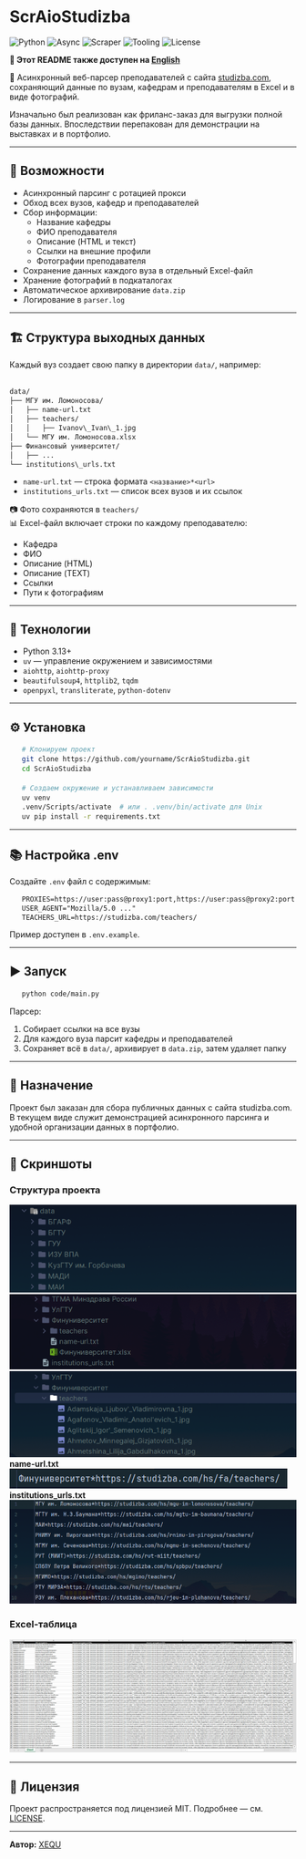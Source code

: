 # ScrAioStudizba

![Python](https://img.shields.io/badge/Python-3.13-blue)
![Async](https://img.shields.io/badge/Async-Aiohttp-informational)
![Scraper](https://img.shields.io/badge/Type-Scraper-green)
![Tooling](https://img.shields.io/badge/Tool-uv-orange)
![License](https://img.shields.io/badge/License-MIT-yellow)

**📄 Этот README также доступен на [English](./README.md)**

🧠 Асинхронный веб-парсер преподавателей с сайта [studizba.com](https://studizba.com), сохраняющий данные по вузам, кафедрам и преподавателям в Excel и в виде фотографий.

Изначально был реализован как фриланс-заказ для выгрузки полной базы данных. Впоследствии перепакован для демонстрации на выставках и в портфолио.

---

## 🔄 Возможности

+ Асинхронный парсинг с ротацией прокси
+ Обход всех вузов, кафедр и преподавателей
+ Сбор информации:
  - Название кафедры
  - ФИО преподавателя
  - Описание (HTML и текст)
  - Ссылки на внешние профили
  - Фотографии преподавателя
+ Сохранение данных каждого вуза в отдельный Excel-файл
+ Хранение фотографий в подкаталогах
+ Автоматическое архивирование `data.zip`
+ Логирование в `parser.log`

---

## 🏗 Структура выходных данных

Каждый вуз создает свою папку в директории `data/`, например:

```

data/
├── МГУ им. Ломоносова/
│   ├── name-url.txt
│   ├── teachers/
│   │   ├── Ivanov\_Ivan\_1.jpg
│   └── МГУ им. Ломоносова.xlsx
├── Финансовый университет/
│   ├── ...
└── institutions\_urls.txt

````

- `name-url.txt` — строка формата `<название>*<url>`
- `institutions_urls.txt` — список всех вузов и их ссылок

📷 Фото сохраняются в `teachers/`  
📊 Excel-файл включает строки по каждому преподавателю:
- Кафедра
- ФИО
- Описание (HTML)
- Описание (TEXT)
- Ссылки
- Пути к фотографиям

---

## 🔧 Технологии

- Python 3.13+
- `uv` — управление окружением и зависимостями
- `aiohttp`, `aiohttp-proxy`
- `beautifulsoup4`, `httplib2`, `tqdm`
- `openpyxl`, `transliterate`, `python-dotenv`

---

## ⚙️ Установка

```bash
   # Клонируем проект
   git clone https://github.com/yourname/ScrAioStudizba.git
   cd ScrAioStudizba
   
   # Создаем окружение и устанавливаем зависимости
   uv venv
   .venv/Scripts/activate  # или . .venv/bin/activate для Unix
   uv pip install -r requirements.txt
````

---

## 📚 Настройка .env

Создайте `.env` файл с содержимым:

```dotenv
   PROXIES=https://user:pass@proxy1:port,https://user:pass@proxy2:port
   USER_AGENT="Mozilla/5.0 ..."
   TEACHERS_URL=https://studizba.com/teachers/
```

Пример доступен в `.env.example`.

---

## ▶️ Запуск

```bash
   python code/main.py
```

Парсер:

1. Собирает ссылки на все вузы
2. Для каждого вуза парсит кафедры и преподавателей
3. Сохраняет всё в `data/`, архивирует в `data.zip`, затем удаляет папку

---

## 🎯 Назначение

Проект был заказан для сбора публичных данных с сайта studizba.com. В текущем виде служит демонстрацией асинхронного парсинга и удобной организации данных в портфолио.

---

## 📁 Скриншоты

### Структура проекта

![Folder Tree](assets/folder1.png)
![Folder Tree](assets/folder2.png)
![Folder Tree](assets/folder3.png)
**name-url.txt**\
![Folder Tree](assets/folder4.png)\
**institutions\_urls.txt**\
![Folder Tree](assets/folder5.png)

### Excel-таблица

![Excel Example](assets/excel.png)

---

## 📝 Лицензия

Проект распространяется под лицензией MIT. Подробнее — см. [LICENSE](./LICENSE).

---

**Автор:** [XEQU](https://github.com/XEQU4)
